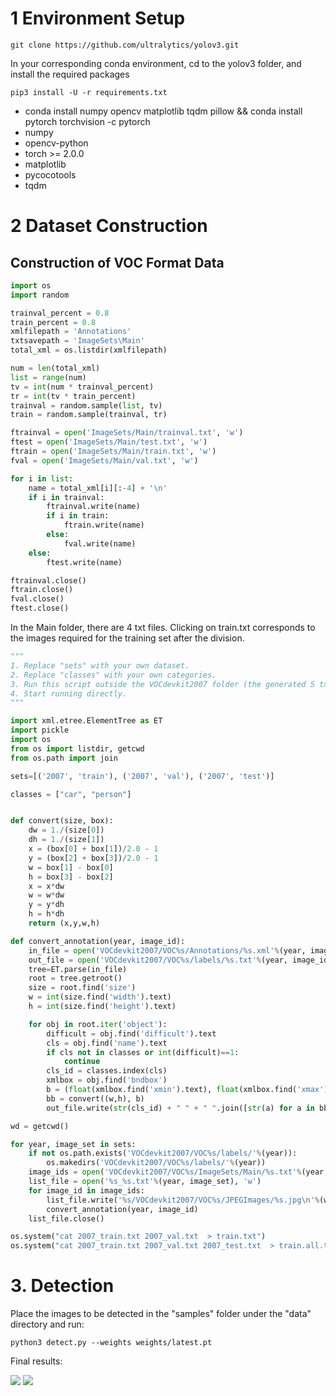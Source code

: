 ﻿
# 1 Environment Setup
```
git clone https://github.com/ultralytics/yolov3.git 
```

In your corresponding conda environment, cd to the yolov3 folder, and install the required packages
```
pip3 install -U -r requirements.txt
```
- conda install numpy opencv matplotlib tqdm pillow && conda install pytorch torchvision -c pytorch
- numpy
- opencv-python
- torch >= 2.0.0
- matplotlib
- pycocotools
- tqdm

# 2 Dataset Construction
## Construction of VOC Format Data

```py
import os
import random

trainval_percent = 0.8
train_percent = 0.8
xmlfilepath = 'Annotations'
txtsavepath = 'ImageSets\Main'
total_xml = os.listdir(xmlfilepath)

num = len(total_xml)
list = range(num)
tv = int(num * trainval_percent)
tr = int(tv * train_percent)
trainval = random.sample(list, tv)
train = random.sample(trainval, tr)

ftrainval = open('ImageSets/Main/trainval.txt', 'w')
ftest = open('ImageSets/Main/test.txt', 'w')
ftrain = open('ImageSets/Main/train.txt', 'w')
fval = open('ImageSets/Main/val.txt', 'w')

for i in list:
    name = total_xml[i][:-4] + '\n'
    if i in trainval:
        ftrainval.write(name)
        if i in train:
            ftrain.write(name)
        else:
            fval.write(name)
    else:
        ftest.write(name)

ftrainval.close()
ftrain.close()
fval.close()
ftest.close()
```
In the Main folder, there are 4 txt files. Clicking on train.txt corresponds to the images required for the training set after the division.

```py
"""
1. Replace "sets" with your own dataset.
2. Replace "classes" with your own categories.
3. Run this script outside the VOCdevkit2007 folder (the generated 5 txt files are also outside the VOCdevkit2007 folder, which is not important; the important thing is to obtain the txt files).
4. Start running directly.
"""

import xml.etree.ElementTree as ET
import pickle
import os
from os import listdir, getcwd
from os.path import join

sets=[('2007', 'train'), ('2007', 'val'), ('2007', 'test')]

classes = ["car", "person"]


def convert(size, box):
    dw = 1./(size[0])
    dh = 1./(size[1])
    x = (box[0] + box[1])/2.0 - 1
    y = (box[2] + box[3])/2.0 - 1
    w = box[1] - box[0]
    h = box[3] - box[2]
    x = x*dw
    w = w*dw
    y = y*dh
    h = h*dh
    return (x,y,w,h)

def convert_annotation(year, image_id):
    in_file = open('VOCdevkit2007/VOC%s/Annotations/%s.xml'%(year, image_id))
    out_file = open('VOCdevkit2007/VOC%s/labels/%s.txt'%(year, image_id), 'w')
    tree=ET.parse(in_file)
    root = tree.getroot()
    size = root.find('size')
    w = int(size.find('width').text)
    h = int(size.find('height').text)

    for obj in root.iter('object'):
        difficult = obj.find('difficult').text
        cls = obj.find('name').text
        if cls not in classes or int(difficult)==1:
            continue
        cls_id = classes.index(cls)
        xmlbox = obj.find('bndbox')
        b = (float(xmlbox.find('xmin').text), float(xmlbox.find('xmax').text), float(xmlbox.find('ymin').text), float(xmlbox.find('ymax').text))
        bb = convert((w,h), b)
        out_file.write(str(cls_id) + " " + " ".join([str(a) for a in bb]) + '\n')

wd = getcwd()

for year, image_set in sets:
    if not os.path.exists('VOCdevkit2007/VOC%s/labels/'%(year)):
        os.makedirs('VOCdevkit2007/VOC%s/labels/'%(year))
    image_ids = open('VOCdevkit2007/VOC%s/ImageSets/Main/%s.txt'%(year, image_set)).read().strip().split()
    list_file = open('%s_%s.txt'%(year, image_set), 'w')
    for image_id in image_ids:
        list_file.write('%s/VOCdevkit2007/VOC%s/JPEGImages/%s.jpg\n'%(wd, year, image_id))
        convert_annotation(year, image_id)
    list_file.close()

os.system("cat 2007_train.txt 2007_val.txt  > train.txt")
os.system("cat 2007_train.txt 2007_val.txt 2007_test.txt  > train.all.txt")
```

# 3. Detection
Place the images to be detected in the "samples" folder under the "data" directory and run:

```
python3 detect.py --weights weights/latest.pt
```

Final results:

![](https://img-blog.csdnimg.cn/2019052814200963.jpg?x-oss-process=image/watermark,type_ZmFuZ3poZW5naGVpdGk,shadow_10,text_aHR0cHM6Ly9ibG9nLmNzZG4ubmV0L3FxXzQxNTY1OTIw,size_16,color_FFFFFF,t_70)
![](https://img-blog.csdnimg.cn/20190528141816335.jpg?x-oss-process=image/watermark,type_ZmFuZ3poZW5naGVpdGk,shadow_10,text_aHR0cHM6Ly9ibG9nLmNzZG4ubmV0L3FxXzQxNTY1OTIw,size_16,color_FFFFFF,t_70)

